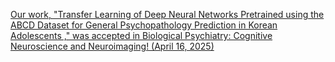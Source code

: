[Our work, "Transfer Learning of Deep Neural Networks Pretrained using the ABCD Dataset for General Psychopathology Prediction in Korean Adolescents
," was accepted in Biological Psychiatry: Cognitive Neuroscience and Neuroimaging! (April 16, 2025)](/publications/articles/2025_04_16_hwang_etal_bpcnni/)
